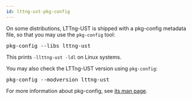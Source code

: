 ```yaml
---
id: lttng-ust-pkg-config
---
```


On some distributions, LTTng-UST is shipped with a pkg-config metadata
file, so that you may use the `pkg-config` tool:

<pre class="term">
pkg-config --libs lttng-ust
</pre>

This prints `-llttng-ust -ldl` on Linux systems.

You may also check the LTTng-UST version using `pkg-config`:

<pre class="term">
pkg-config --modversion lttng-ust
</pre>

For more information about pkg-config, see
<a href="http://linux.die.net/man/1/pkg-config" class="ext">its man page</a>.
